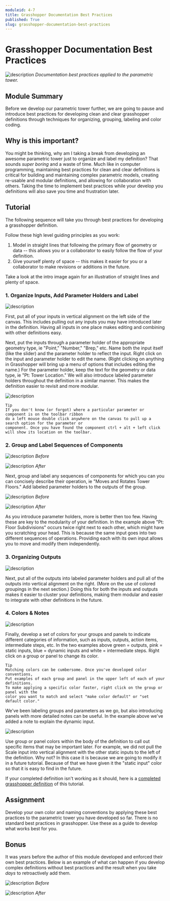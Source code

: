 ```yaml
---
moduleid: 4-7
title: Grasshopper Documentation Best Practices
published: True
slug: grasshopper-documentation-best-practices
---
```


# Grasshopper Documentation Best Practices

![description](images/4-4-0_Overview-Image.PNG)
_Documentation best practices applied to the parametric tower._

## Module Summary

Before we develop our parametric tower further, we are going to pause and introduce best practices for developing clean and clear grasshopper definitions through techniques for organizing, grouping, labeling and color coding.

## Why is this important?

You might be thinking, why am I taking a break from developing an awesome parametric tower just to organize and label my definition? That sounds _super boring_ and a waste of time. Much like in computer programming, maintaining best practices for clean and clear definitions is critical for building and maintaining complex parametric models, creating re-usable and modular definitions, and allowing for collaboration with others. Taking the time to implement best practices while your develop you definitions will also save you time and frustration later.

## Tutorial

The following sequence will take you through best practices for developing a grasshopper definition.

Follow these high level guiding principles as you work:

1. Model in straight lines that following the primary flow of geometry or data -- this allows you or a collaborator to easily follow the flow of your definition.
2. Give yourself plenty of space -- this makes it easier for you or a collaborator to make revisions or additions in the future.

Take a look at the intro image again for an illustration of straight lines and plenty of space.

### 1. Organize Inputs, Add Parameter Holders and Label

![description](images/4-4-1_Organizing-Inputs_v2.PNG)

First, put all of your inputs in vertical alignment on the left side of the canvas. This includes pulling out any inputs you may have introduced later in the definition. Having all inputs in one place makes editing and combining with other definitions easy.

Next, put the inputs through a parameter holder of the appropriate geometry type, ie "Point," "Number," "Brep," etc. Name both the input itself (like the slider) and the parameter holder to reflect the input. Right click on the input and parameter holder to edit the name. (Right clicking on anything in Grasshopper will bring up a menu of options that includes editing the name.) For the parameter holder, keep the text for the geometry or data type, ie "Pt: Tower Location." We will also introduce labeled parameter holders throughout the definition in a similar manner. This makes the definition easier to revisit and more modular.

![description](images/4-4-1_Labeling.gif)

```
Tip
If you don't know (or forgot) where a particular parameter or component is on the toolbar ribbon
do a left mouse double click anywhere on the canvas to pull up a search option for the parameter or
component. Once you have found the component ctrl + alt + left click will show its location on the toolbar.
```

### 2. Group and Label Sequences of Components

![description](images/4-4-2_Grouping-Labeling.PNG)
_Before_

![description](images/4-4-2_Grouping-Labeling_After.PNG)
_After_

Next, group and label any sequences of components for which you can you can concisely describe their operation, ie "Moves and Rotates Tower Floors." Add labeled parameter holders to the outputs of the group.

![description](images/4-4-3_Grouping-Labeling-p2.PNG)
_Before_

![description](images/4-4-3_Grouping-Labeling-p2-after.PNG)
_After_

As you introduce parameter holders, more is better then too few. Having these are key to the modularity of your definition. In the example above "Pt: Floor Subdivisions" occurs twice right next to each other, which might have you scratching your head. This is because the same input goes into two different sequences of operations. Providing each with its own input allows you to move and modify them independently.

### 3. Organizing Outputs

![description](images/4-4-4_Outputs.PNG)

Next, put all of the outputs into labeled parameter holders and pull all of the outputs into vertical alignment on the right. (More on the use of colored groupings in the next section.) Doing this for both the inputs and outputs makes it easier to cluster your definitions, making them modular and easier to integrate with other definitions in the future.

### 4. Colors & Notes

![description](images/4-4-6_Input-Colors-Notes.PNG)

Finally, develop a set of colors for your groups and panels to indicate different categories of information, such as inputs, outputs, action items, intermediate steps, etc. In the two examples above green = outputs, pink = static inputs, blue = dynamic inputs and white = intermediate steps. Right click on a group or panel to change its color.

```
Tip
Matching colors can be cumbersome. Once you've developed color conventions,
Put examples of each group and panel in the upper left of each of your definitions.
To make applying a specific color faster, right click on the group or panel with the
color you want to match and select "make color default" or "set default color."
```

We've been labeling groups and parameters as we go, but also introducing panels with more detailed notes can be useful. In the example above we've added a note to explain the dynamic input.

![description](images/4-4-5_Panel-Colors.PNG)

Use group or panel colors within the body of the definition to call out specific items that may be important later. For example, we did not pull the Scale input into vertical alignment with the other static inputs to the left of the definition. Why not? In this case it is because we are going to modify it in a future tutorial. Because of that we have given it the "static input" color so that it is easy to find in the future.

If your completed definition isn't working as it should, here is a [completed grasshopper definition](https://github.com/GSAPP-CDP/Smorgasbord/raw/main/src/content/modules/4-grasshopper-intro/Definitions/4-7_Complete.gh) of this tutorial.

## Assignment

Develop your own color and naming conventions by applying these best practices to the parametric tower you have developed so far. There is no standard best practices in grasshopper. Use these as a guide to develop what works best for you.

## Bonus

It was years before the author of this module developed and enforced their own best practices. Below is an example of what can happen if you develop complex definitions without best practices and the result when you take _days_ to retroactively add them.

![description](images/4-4-7_Bonus-Before.jpg)
_Before_

![description](images/4-4-7_Bonus-After.jpg)
_After_
